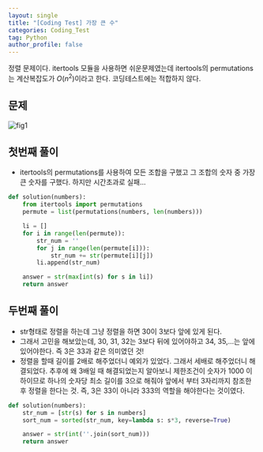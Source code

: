 ```yaml
---
layout: single
title: "[Coding Test] 가장 큰 수"
categories: Coding_Test
tag: Python
author_profile: false
---
```


정렬 문제이다. itertools 모듈을 사용하면 쉬운문제였는데 itertools의 permutations는 계산복잡도가 $O(n^2)$이라고 한다. 코딩테스트에는 적합하지 않다.

## 문제 
![fig1]({{site.url}}/images/2023-03-09-ct6/문제설명.png)

## 첫번째 풀이
* itertools의 permutations를 사용하여 모든 조합을 구했고 그 조합의 숫자 중 가장 큰 숫자를 구했다. 하지만 시간초과로 실패...


```python
def solution(numbers):
    from itertools import permutations
    permute = list(permutations(numbers, len(numbers)))

    li = []
    for i in range(len(permute)):
        str_num = ''
        for j in range(len(permute[i])):
            str_num += str(permute[i][j])
        li.append(str_num)

    answer = str(max[int(s) for s in li])
    return answer
```

## 두번째 풀이
* str형태로 정렬을 하는데 그냥 정렬을 하면 30이 3보다 앞에 있게 된다. 
* 그래서 고민을 해보았는데, 30, 31, 32는 3보다 뒤에 있어야하고 34, 35,...는 앞에 있어야한다. 즉 3은 33과 같은 의미였던 것!
* 정렬을 할때 길이를 2배로 해주었더니 예외가 있었다. 그래서 세배로 해주었더니 해결되었다.
추후에 왜 3배일 때 해결되었는지 알아보니 제한조건이 숫자가 1000 이하이므로 하나의 숫자당 최소 길이를 3으로 해줘야 앞에서 부터 3자리까지 참조한 후 정렬을 한다는 것. 즉, 3은 33이 아니라 333의 역할을 해야한다는 것이였다.

```python
def solution(numbers):
    str_num = [str(s) for s in numbers]
    sort_num = sorted(str_num, key=lambda s: s*3, reverse=True)

    answer = str(int(''.join(sort_num)))
    return answer
```